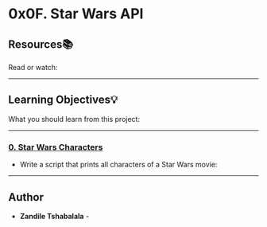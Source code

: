# 0x0F. Star Wars API

## Resources:books:
Read or watch:

---
## Learning Objectives:bulb:
What you should learn from this project:

---

### [0. Star Wars Characters](./0-starwars_characters.js)
* Write a script that prints all characters of a Star Wars movie:

---

## Author
* **Zandile Tshabalala** - 